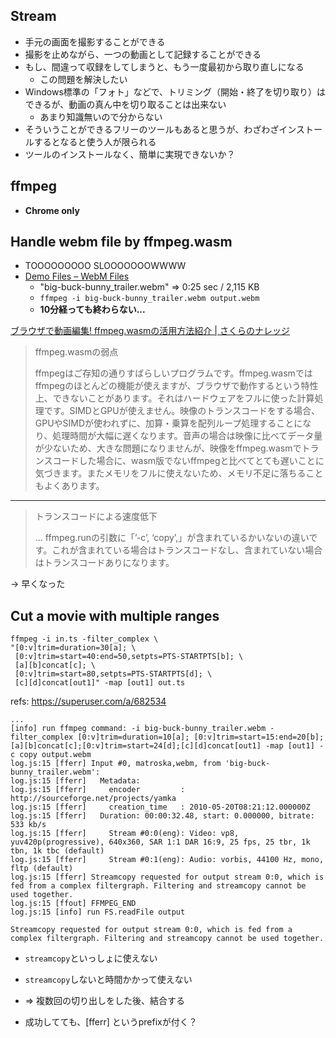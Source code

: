 ## Stream

* 手元の画面を撮影することができる
* 撮影を止めながら、一つの動画として記録することができる
* もし、間違って収録をしてしまうと、もう一度最初から取り直しになる
  * この問題を解決したい
* Windows標準の「フォト」などで、トリミング（開始・終了を切り取り）はできるが、動画の真ん中を切り取ることは出来ない
  * あまり知識無いので分からない
* そういうことができるフリーのツールもあると思うが、わざわざインストールするとなると使う人が限られる
* ツールのインストールなく、簡単に実現できないか？

## ffmpeg

- **Chrome only**

## Handle webm file by ffmpeg.wasm

- TOOOOOOOOO SLOOOOOOOWWWW
- [Demo Files – WebM Files](https://www.webmfiles.org/demo-files/)
  - "big-buck-bunny_trailer.webm" => 0:25 sec / 2,115 KB 
  - `ffmpeg -i big-buck-bunny_trailer.webm output.webm`
  - **10分経っても終わらない...**

[ブラウザで動画編集\! ffmpeg\.wasmの活用方法紹介 \| さくらのナレッジ](https://knowledge.sakura.ad.jp/26744/)
> ffmpeg.wasmの弱点
> 
> ffmpegはご存知の通りすばらしいプログラムです。ffmpeg.wasmではffmpegのほとんどの機能が使えますが、ブラウザで動作するという特性上、できないことがあります。それはハードウェアをフルに使った計算処理です。SIMDとGPUが使えません。映像のトランスコードをする場合、GPUやSIMDが使われずに、加算・乗算を配列ループ処理することになり、処理時間が大幅に遅くなります。音声の場合は映像に比べてデータ量が少ないため、大きな問題になりませんが、映像をffmpeg.wasmでトランスコードした場合に、wasm版でないffmpegと比べてとても遅いことに気づきます。またメモリをフルに使えないため、メモリ不足に落ちることもよくあります。

---

> トランスコードによる速度低下
> 
> ... ffmpeg.runの引数に「’-c’, ‘copy’,」が含まれているかいないの違いです。これが含まれている場合はトランスコードなし、含まれていない場合はトランスコードありになります。

-> 早くなった

## Cut a movie with multiple ranges

```
ffmpeg -i in.ts -filter_complex \
"[0:v]trim=duration=30[a]; \
 [0:v]trim=start=40:end=50,setpts=PTS-STARTPTS[b]; \
 [a][b]concat[c]; \
 [0:v]trim=start=80,setpts=PTS-STARTPTS[d]; \
 [c][d]concat[out1]" -map [out1] out.ts
```
refs: https://superuser.com/a/682534


```
...
[info] run ffmpeg command: -i big-buck-bunny_trailer.webm -filter_complex [0:v]trim=duration=10[a]; [0:v]trim=start=15:end=20[b];[a][b]concat[c];[0:v]trim=start=24[d];[c][d]concat[out1] -map [out1] -c copy output.webm
log.js:15 [fferr] Input #0, matroska,webm, from 'big-buck-bunny_trailer.webm':
log.js:15 [fferr]   Metadata:
log.js:15 [fferr]     encoder         : http://sourceforge.net/projects/yamka
log.js:15 [fferr]     creation_time   : 2010-05-20T08:21:12.000000Z
log.js:15 [fferr]   Duration: 00:00:32.48, start: 0.000000, bitrate: 533 kb/s
log.js:15 [fferr]     Stream #0:0(eng): Video: vp8, yuv420p(progressive), 640x360, SAR 1:1 DAR 16:9, 25 fps, 25 tbr, 1k tbn, 1k tbc (default)
log.js:15 [fferr]     Stream #0:1(eng): Audio: vorbis, 44100 Hz, mono, fltp (default)
log.js:15 [fferr] Streamcopy requested for output stream 0:0, which is fed from a complex filtergraph. Filtering and streamcopy cannot be used together.
log.js:15 [ffout] FFMPEG_END
log.js:15 [info] run FS.readFile output
```

`Streamcopy requested for output stream 0:0, which is fed from a complex filtergraph. Filtering and streamcopy cannot be used together.`

* `streamcopy`といっしょに使えない
* `streamcopy`しないと時間かかって使えない
* => 複数回の切り出しをした後、結合する



* 成功してても、[fferr] というprefixが付く？